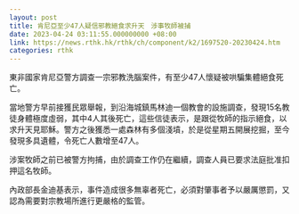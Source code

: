 ```yaml
---
layout: post
title: 肯尼亞至少47人疑信邪教絕食求升天　涉事牧師被捕　
date: 2023-04-24 03:11:55.000000000 +08:00
link: https://news.rthk.hk/rthk/ch/component/k2/1697520-20230424.htm
categories: rthk
---
```


東非國家肯尼亞警方調查一宗邪教洗腦案件，有至少47人懷疑被哄騙集體絕食死亡。

當地警方早前接獲民眾舉報，到沿海城鎮馬林迪一個教會的設施調查，發現15名教徒身體極度虛弱，其中4人其後死亡，這些信徒表示，是跟從牧師的指示絕食，以求升天見耶穌。警方之後獲悉一處森林有多個淺墳，於是從星期五開展挖掘，至今發現多具遺體，令死亡人數增至47人。

涉案牧師之前已被警方拘捕，由於調查工作仍在繼續，調查人員已要求法庭批准扣押這名牧師。

內政部長金迪基表示，事件造成很多無辜者死亡，必須對肇事者予以嚴厲懲罰，又認為需要對宗教場所進行更嚴格的監管。
